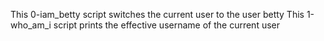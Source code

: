 This 0-iam_betty script switches the current user to the user betty
This 1-who_am_i script prints the effective username of the current user
